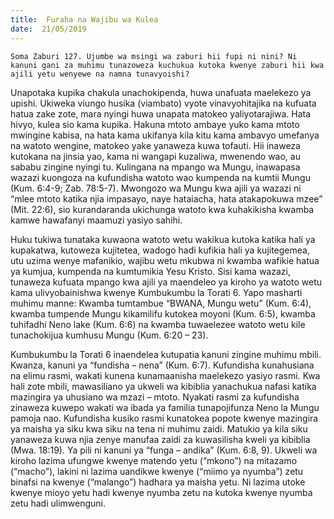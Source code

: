 ```yaml
---
title:  Furaha na Wajibu wa Kulea
date:  21/05/2019
---
```


`Soma Zaburi 127. Ujumbe wa msingi wa zaburi hii fupi ni nini? Ni kanuni gani za muhimu tunazoweza kuchukua kutoka kwenye zaburi hii kwa ajili yetu wenyewe na namna tunavyoishi?`

Unapotaka kupika chakula unachokipenda, huwa unafuata maelekezo ya upishi. Ukiweka viungo husika (viambato) vyote vinavyohitajika na kufuata hatua zake zote, mara nyingi huwa unapata matokeo yaliyotarajiwa. Hata hivyo, kulea sio kama kupika. Hakuna mtoto ambaye yuko kama mtoto mwingine kabisa, na hata kama ukifanya kila kitu kama ambavyo umefanya na watoto wengine, matokeo yake yanaweza kuwa tofauti. Hii inaweza kutokana na jinsia yao, kama ni wangapi kuzaliwa, mwenendo wao, au sababu zingine nyingi tu. Kulingana na mpango wa Mungu, inawapasa wazazi kuongoza na kufundisha watoto wao kumpenda na kumtii Mungu (Kum. 6:4-9; Zab. 78:5-7). Mwongozo wa Mungu kwa ajili ya wazazi ni “mlee mtoto katika njia impasayo, naye hataiacha, hata atakapokuwa mzee” (Mit. 22:6), sio kurandaranda ukichunga watoto kwa kuhakikisha kwamba kamwe hawafanyi maamuzi yasiyo sahihi.

Huku tukiwa tunataka kuwaona watoto wetu wakikua kutoka katika hali ya kupakatwa, kutoweza kujitetea, wadogo hadi kufikia hali ya kujitegemea, utu uzima wenye mafanikio, wajibu wetu mkubwa ni kwamba wafikie hatua ya kumjua, kumpenda na kumtumikia Yesu Kristo. Sisi kama wazazi, tunaweza kufuata mpango kwa ajili ya maendeleo ya kiroho ya watoto wetu kama ulivyobainishwa kwenye Kumbukumbu la Torati 6. Yapo masharti muhimu manne: Kwamba tumtambue “BWANA, Mungu wetu” (Kum. 6:4), kwamba tumpende Mungu kikamilifu kutokea moyoni (Kum. 6:5), kwamba tuhifadhi Neno lake (Kum. 6:6) na kwamba tuwaelezee watoto wetu kile tunachokijua kumhusu Mungu (Kum. 6:20 – 23).

Kumbukumbu la Torati 6 inaendelea kutupatia kanuni zingine muhimu mbili. Kwanza, kanuni ya “fundisha – nena” (Kum. 6:7). Kufundisha kunahusiana na elimu rasmi, wakati kunena kunamaanisha maelekezo yasiyo rasmi. Kwa hali zote mbili, mawasiliano ya ukweli wa kibiblia yanachukua nafasi katika mazingira ya uhusiano wa mzazi – mtoto. Nyakati rasmi za kufundisha zinaweza kuwepo wakati wa ibada ya familia tunapojifunza Neno la Mungu pamoja nao. Kufundisha kusiko rasmi kunatokea popote kwenye mazingira ya maisha ya siku kwa siku na tena ni muhimu zaidi. Matukio ya kila siku yanaweza kuwa njia zenye manufaa zaidi za kuwasilisha kweli ya kibiblia (Mwa. 18:19). Ya pili ni kanuni ya “funga – andika” (Kum. 6:8, 9). Ukweli wa kiroho lazima ufungwe kwenye matendo yetu (“mkono”) na mitazamo (“macho”), lakini ni lazima uandikwe kwenye (“miimo ya nyumba”) zetu binafsi na kwenye (“malango”) hadhara ya maisha yetu. Ni lazima utoke kwenye mioyo yetu hadi kwenye nyumba zetu na kutoka kwenye nyumba zetu hadi ulimwenguni.